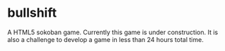 # bullshift

A HTML5 sokoban game. Currently this game is under construction. It is also a challenge to develop a game in less than 24 hours total time.